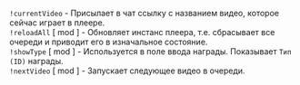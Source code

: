 `!currentVideo` - Присылает в чат ссылку с названием видео, которое сейчас играет в плеере.<br/>
`!reloadAll` [ mod ] - Обновляет инстанс плеера, т.е. сбрасывает все очереди и приводит его в изначальное состояние.<br/>
`!showType` [ mod ] - Используется в поле ввода награды. Показывает `Тип (ID)` награды.<br/>
`!nextVideo` [ mod ] - Запускает следующее видео в очереди.
